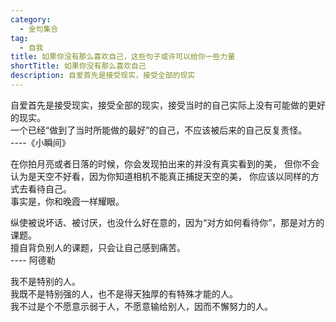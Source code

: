 ```yaml
---
category:
  - 金句集合
tag:
  - 自我
title: 如果你没有那么喜欢自己，这些句子或许可以给你一些力量
shortTitle: 如果你没有那么喜欢自己
description: 自爱首先是接受现实，接受全部的现实
---
```


自爱首先是接受现实，接受全部的现实，接受当时的自己实际上没有可能做的更好的现实。   
一个已经“做到了当时所能做的最好”的自己，不应该被后来的自己反复责怪。    
----《小瞬间》

在你拍月亮或者日落的时候，你会发现拍出来的并没有真实看到的美，
但你不会认为是天空不好看，因为你知道相机不能真正捕捉天空的美，
你应该以同样的方式去看待自己。   
事实是，你和晚霞一样耀眼。

纵使被说坏话、被讨厌，也没什么好在意的，因为“对方如何看待你”，那是对方的课题。   
擅自背负别人的课题，只会让自己感到痛苦。   
---- 阿德勒

我不是特别的人。   
我既不是特别强的人，也不是得天独厚的有特殊才能的人。   
我不过是个不愿意示弱于人，不愿意输给别人，因而不懈努力的人。